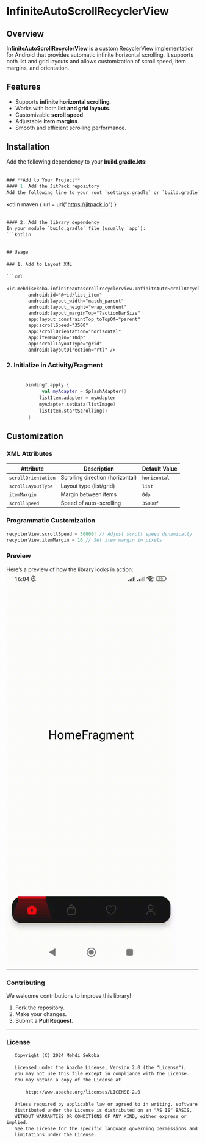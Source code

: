 # InfiniteAutoScrollRecyclerView

## Overview

**InfiniteAutoScrollRecyclerView** is a custom RecyclerView implementation for Android that provides automatic infinite horizontal scrolling. It supports both list and grid layouts and allows customization of scroll speed, item margins, and orientation.

## Features

- Supports **infinite horizontal scrolling**.
- Works with both **list and grid layouts**.
- Customizable **scroll speed**.
- Adjustable **item margins**.
- Smooth and efficient scrolling performance.

## Installation

Add the following dependency to your **build.gradle.kts**:

```kotlin

### **Add to Your Project**
#### 1. Add the JitPack repository  
Add the following line to your root `settings.gradle` or `build.gradle` file:  
```
kotlin
maven { url = uri("https://jitpack.io") }
```

#### 2. Add the library dependency  
In your module `build.gradle` file (usually `app`):  
```kotlin

```

```

## Usage

### 1. Add to Layout XML

```xml
   <ir.mehdisekoba.infiniteautoscrollrecyclerview.InfiniteAutoScrollRecyclerView
        android:id="@+id/list_item"
        android:layout_width="match_parent"
        android:layout_height="wrap_content"
        android:layout_marginTop="?actionBarSize"
        app:layout_constraintTop_toTopOf="parent"
        app:scrollSpeed="3500"
        app:scrollOrientation="horizontal"
        app:itemMargin="10dp"
        app:scrollLayoutType="grid"
        android:layoutDirection="rtl" />
```

### 2. Initialize in Activity/Fragment

```kotlin
       
	   binding?.apply {
             val myAdapter = SplashAdapter()
            listItem.adapter = myAdapter
            myAdapter.setData(listImage)
            listItem.startScrolling()
        }
```

## Customization

### XML Attributes
| Attribute          | Description                                  | Default Value |
|-------------------|--------------------------------------|---------------|
| `scrollOrientation` | Scrolling direction (horizontal)     | `horizontal`  |
| `scrollLayoutType`  | Layout type (list/grid)              | `list`        |
| `itemMargin`       | Margin between items                 | `0dp`         |
| `scrollSpeed`      | Speed of auto-scrolling              | `35000f`      |

### Programmatic Customization

```kotlin
recyclerView.scrollSpeed = 50000f // Adjust scroll speed dynamically
recyclerView.itemMargin = 16 // Set item margin in pixels
```
### **Preview**
Here’s a preview of how the library looks in action:
![Sample GIF](https://github.com/MehdiSekoba/IndicatorBottomNavigationView/blob/master/app/art/disable.gif)

---

### **Contributing**
We welcome contributions to improve this library!
1. Fork the repository.
2. Make your changes.
3. Submit a **Pull Request**.

---
### **License**
```
   Copyright (C) 2024 Mehdi Sekoba

   Licensed under the Apache License, Version 2.0 (the "License");
   you may not use this file except in compliance with the License.
   You may obtain a copy of the License at

       http://www.apache.org/licenses/LICENSE-2.0

   Unless required by applicable law or agreed to in writing, software
   distributed under the License is distributed on an "AS IS" BASIS,
   WITHOUT WARRANTIES OR CONDITIONS OF ANY KIND, either express or implied.
   See the License for the specific language governing permissions and
   limitations under the License.
```

